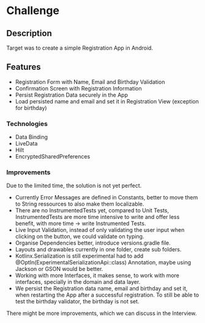 # Challenge

## Description
Target was to create a simple Registration App in Android.

## Features
- Registration Form with Name, Email and Birthday Validation
- Confirmation Screen with Registration Information
- Persist Registration Data securely in the App
- Load persisted name and email and set it in Registration View (exception for birthday)

### Technologies
- Data Binding
- LiveData
- Hilt
- EncryptedSharedPreferences

### Improvements

Due to the limited time, the solution is not yet perfect.

- Currently Error Messages are defined in Constants, better to move them to String ressources to also make them localizable.
- There are no InstrumentedTests yet, compared to Unit Tests, InstrumentedTests are more time intensive to write and offer less benefit, with more time -> write Instrumented Tests.
- Live Input Validation, instead of only validating the user input when clicking on the button, we could validate on typing.
- Organise Dependencies better, introduce versions.gradle file.
- Layouts and drawables currently in one folder, create sub folders.
- Kotlinx.Serialization is still experimental had to add @OptIn(ExperimentalSerializationApi::class) Annotation, maybe using Jackson or GSON would be better.
- Working with more Interfaces, it makes sense, to work with more interfaces, specially in the domain and data layer.
- We persist the Registration data name, email and birthday and set it, when restarting the App after a successful registration. To still be able to test the birthday validator, the birthday is not set.

There might be more improvements, which we can discuss in the Interview.
